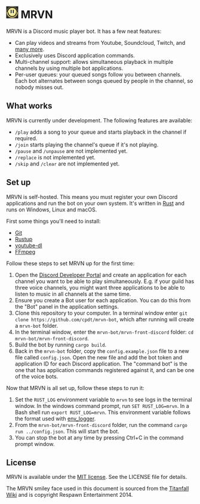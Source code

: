 # ![MRVN smiley face](mrvn.png) MRVN

MRVN is a Discord music player bot. It has a few neat features:

 - Can play videos and streams from Youtube, Soundcloud, Twitch, and
   [many more](https://ytdl-org.github.io/youtube-dl/supportedsites.html).
 - Exclusively uses Discord application commands.
 - Multi-channel support: allows simultaneous playback in multiple channels by
   using multiple bot applications.
 - Per-user queues: your queued songs follow you between channels. Each bot
   alternates between songs queued by people in the channel, so nobody misses
   out.

## What works

MRVN is currently under development. The following features are available:

 - `/play` adds a song to your queue and starts playback in the channel if
   required.
 - `/join` starts playing the channel's queue if it's not playing.
 - `/pause` and `/unpause` are not implemented yet.
 - `/replace` is not implemented yet.
 - `/skip` and `/clear` are not implemented yet.

## Set up

MRVN is self-hosted. This means you must register your own Discord applications
and run the bot on your own system. It's written in
[Rust](https://www.rust-lang.org/) and runs on Windows, Linux and macOS.

First some things you'll need to install:

 - [Git](https://git-scm.com/)
 - [Rustup](https://rustup.rs/)
 - [youtube-dl](https://youtube-dl.org/)
 - [FFmpeg](https://www.ffmpeg.org)

Follow these steps to set MRVN up for the first time:

 1. Open the [Discord Developer Portal](https://discord.com/developers) and
    create an application for each channel you want to be able to play
    simultaneously. E.g. if your guild has three voice channels, you might want
    three applications to be able to listen to music in all channels at the same
    time.
 2. Ensure you create a Bot user for each application. You can do this from the
    "Bot" panel in the application settings.
 3. Clone this repository to your computer. In a terminal window enter
    `git clone https://github.com/cpdt/mrvn-bot`, which after running will
    create a `mrvn-bot` folder.
 4. In the terminal window, enter the `mrvn-bot/mrvn-front-discord` folder:
    `cd mrvn-bot/mrvn-front-discord`.
 5. Build the bot by running `cargo build`.
 6. Back in the `mrvn-bot` folder, copy the `config.example.json` file to a new
    file called `config.json`. Open the new file and add the bot token and
    application ID for each Discord application. The "command bot" is the one
    that has application commands registered against it, and can be one of the
    voice bots.

Now that MRVN is all set up, follow these steps to run it:

 1. Set the `RUST_LOG` environment variable to `mrvn` to see logs in the
    terminal window. In the windows command prompt, run `SET RUST_LOG=mrvn`.
    In a Bash shell run `export RUST_LOG=mrvn`. This environment variable
    follows the format used with [env_logger](https://docs.rs/env_logger).
 2. From the `mrvn-bot/mrvn-front-discord` folder, run the command
    `cargo run ../config.json`. This will start the bot.
 3. You can stop the bot at any time by pressing Ctrl+C in the command prompt window.

## License

MRVN is available under the [MIT license](https://opensource.org/licenses/MIT).
See the LICENSE file for details.

The MRVN smiley face used in this document is sourced from the [Titanfall Wiki](https://titanfall.fandom.com/wiki/Mk._III_Mobile_Robotic_Versatile_Entity_Automated_Assistant) and is copyright Respawn Entertainment 2014.
